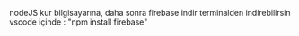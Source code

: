 nodeJS kur bilgisayarına,
daha sonra firebase indir
terminalden indirebilirsin vscode içinde : "npm install firebase"
